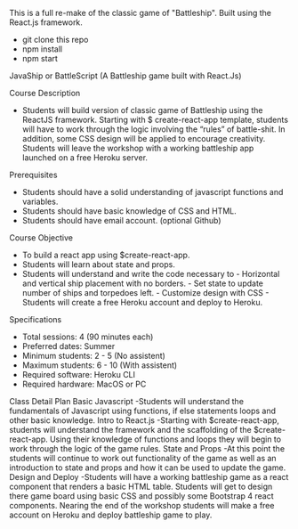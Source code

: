 This is a full re-make of the classic game of "Battleship". Built using the React.js framework.

 - git clone this repo
 - npm install
 - npm start

 
JavaShip or BattleScript (A Battleship game built with React.Js)

Course Description
 - Students will build  version of classic game of Battleship using the ReactJS framework. Starting with $ create-react-app template, students will have to work through the logic involving the “rules” of battle-shit. In addition, some CSS design will be applied to encourage creativity. Students will leave the workshop with a working battleship app launched on a free Heroku server.
 
Prerequisites
- Students should have a solid understanding of javascript functions and variables.
- Students should have basic knowledge of CSS and HTML.
- Students should have email account. (optional Github)

Course Objective
- To build a react app using $create-react-app.
- Students will learn about state and props.
- Students will understand and write the code necessary to
	     - Horizontal and vertical ship placement with no borders.
	     - Set state to update number of ships and torpedoes left.
	     - Customize design with CSS
      - Students will create a free Heroku account and deploy to Heroku.



Specifications
- Total sessions: 4 (90 minutes each)
- Preferred dates:  Summer
- Minimum students: 2 - 5  (No assistent)
- Maximum students: 6 - 10  (With assistent) 
- Required software: Heroku CLI
- Required hardware: MacOS or PC

Class Detail Plan
 Basic Javascript
-Students will understand the fundamentals of Javascript using functions, if else statements loops and other basic knowledge.
 Intro to React.js
-Starting with $create-react-app, students will understand the framework and the scaffolding of the $create-react-app. Using their knowledge of functions and loops they will begin to work through the logic of the  game rules.
 State and Props
-At this point the students will continue to work out functionality of the game as well as an introduction to state and props and how it can be used to update the game.
 Design and Deploy
-Students will have a working battleship game as a react component that renders a basic HTML table. Students will get to design there game board using basic CSS and possibly some Bootstrap 4 react components. Nearing the end of the workshop students will make a free account on Heroku and deploy battleship game to play.


